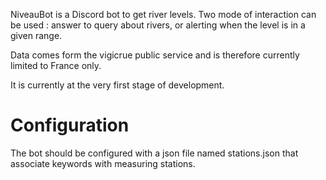  NiveauBot is a Discord bot to get river levels. Two mode of interaction can be used : answer to query about rivers, or alerting when the level is in a given range.
 
 Data comes form the vigicrue public service and is therefore currently limited to France only.
 
 It is currently at the very first stage of development.

 # Configuration

The bot should be configured with a json file named stations.json that associate keywords with measuring stations.


